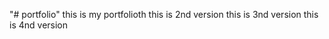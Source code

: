 "# portfolio" 
this is my portfolioth
this is 2nd version
this is 3nd version
this is 4nd version 


